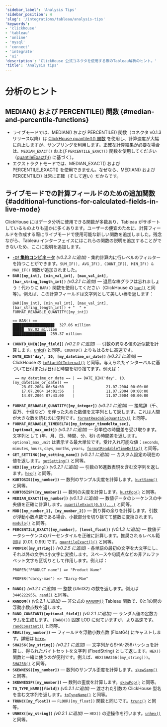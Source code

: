 ```yaml
---
'sidebar_label': 'Analysis Tips'
'sidebar_position': 4
'slug': '/integrations/tableau/analysis-tips'
'keywords':
- 'clickhouse'
- 'tableau'
- 'online'
- 'mysql'
- 'connect'
- 'integrate'
- 'ui'
'description': 'ClickHouse 公式コネクタを使用する際のTableau解析のヒント。'
'title': 'Analysis tips'
---
```





# 分析のヒント
## MEDIAN() および PERCENTILE() 関数 {#median-and-percentile-functions}
- ライブモードでは、MEDIAN() および PERCENTILE() 関数（コネクタ v0.1.3 リリース以降）は [ClickHouse quantile()() 関数](/sql-reference/aggregate-functions/reference/quantile/) を使用し、計算速度が大幅に向上しますが、サンプリングを利用します。正確な計算結果が必要な場合は、`MEDIAN_EXACT()` および `PERCENTILE_EXACT()` 関数を使用してください（[quantileExact()()](/sql-reference/aggregate-functions/reference/quantileexact/) に基づく）。
- エクストラクトモードでは、MEDIAN_EXACT() および PERCENTILE_EXACT() を使用できません。なぜなら、MEDIAN() および PERCENTILE() は常に正確（そして遅い）だからです。
## ライブモードでの計算フィールドのための追加関数 {#additional-functions-for-calculated-fields-in-live-mode}
ClickHouse にはデータ分析に使用できる関数が多数あり、Tableau がサポートしているものよりも遥かに多くあります。ユーザーの便宜のために、計算フィールドを作成する際にライブモードで使用可能な新しい関数を追加しました。残念ながら、Tableau インターフェイスにはこれらの関数の説明を追加することができないため、ここに説明を追加します。
- **[`-If` 集約コンビネータ](/sql-reference/aggregate-functions/combinators/#-if)** *(v0.2.3 に追加)* - 集約計算内に行レベルのフィルターを持つことができます。`SUM_IF(), AVG_IF(), COUNT_IF(), MIN_IF() & MAX_IF()` 関数が追加されました。
- **`BAR([my_int], [min_val_int], [max_val_int], [bar_string_length_int])`** *(v0.2.1 に追加)* — 退屈な棒グラフは忘れましょう！代わりに `BAR()` 関数を使用してください（ClickHouse の [`bar()`](/sql-reference/functions/other-functions#bar) と同等）。例えば、この計算フィールドは文字列として美しい棒を返します：
    ```text
    BAR([my_int], [min_val_int], [max_val_int], [bar_string_length_int]) + "  " + FORMAT_READABLE_QUANTITY([my_int])
    ```
    ```text
    == BAR() ==
    ██████████████████▊  327.06 million
    █████  88.02 million
    ███████████████  259.37 million
    ```
- **`COUNTD_UNIQ([my_field])`** *(v0.2.0 に追加)* — 引数の異なる値の近似数を計算します。[uniq()](/sql-reference/aggregate-functions/reference/uniq/) と同等。`COUNTD()` よりもはるかに高速です。
- **`DATE_BIN('day', 10, [my_datetime_or_date])`** *(v0.2.1 に追加)* — ClickHouse の [`toStartOfInterval()`](/sql-reference/functions/date-time-functions#tostartofinterval) と同等。与えられたインターバルに基づいて日付または日付と時間を切り捨てます。例えば：
    ```text
     == my_datetime_or_date == | == DATE_BIN('day', 10, [my_datetime_or_date]) ==
        28.07.2004 06:54:50    |              21.07.2004 00:00:00
        17.07.2004 14:01:56    |              11.07.2004 00:00:00
        14.07.2004 07:43:00    |              11.07.2004 00:00:00
    ```
- **`FORMAT_READABLE_QUANTITY([my_integer])`** *(v0.2.1 に追加)* — 接尾辞（千、百万、十億など）を伴った丸めた数値を文字列として返します。これは人間が大きな数を読むのに便利です。[`formatReadableQuantity()`](/sql-reference/functions/other-functions#formatreadablequantity) と同等。
- **`FORMAT_READABLE_TIMEDELTA([my_integer_timedelta_sec], [optional_max_unit])`** *(v0.2.1 に追加)* — 秒単位の時間差を受け取ります。文字列として (年、月、日、時間、分、秒) の時間差を返します。`optional_max_unit` は表示する最大単位です。受け入れ可能な値：`seconds`, `minutes`, `hours`, `days`, `months`, `years`。[`formatReadableTimeDelta()`](/sql-reference/functions/other-functions/#formatreadabletimedelta) と同等。
- **`GET_SETTING([my_setting_name])`** *(v0.2.1 に追加)* — カスタム設定の現在の値を返します。[`getSetting()`](/sql-reference/functions/other-functions#getsetting) と同等。
- **`HEX([my_string])`** *(v0.2.1 に追加)* — 引数の16進数表現を含む文字列を返します。[`hex()`](/sql-reference/functions/encoding-functions/#hex) と同等。
- **`KURTOSIS([my_number])`** — 数列のサンプル尖度を計算します。[`kurtSamp()`](/sql-reference/aggregate-functions/reference/kurtsamp) と同等。
- **`KURTOSISP([my_number])`** — 数列の尖度を計算します。[`kurtPop()`](/sql-reference/aggregate-functions/reference/kurtpop) と同等。
- **`MEDIAN_EXACT([my_number])`** *(v0.1.3 に追加)* — 数値データのシーケンスの中央値を正確に計算します。[`quantileExact(0.5)(...)`](/sql-reference/aggregate-functions/reference/quantileexact/#quantileexact) と同等。
- **`MOD([my_number_1], [my_number_2])`** — 割り算の余りを計算します。引数が浮動小数点数である場合、小数部分を切り捨てて整数に変換されます。[`modulo()`](/sql-reference/functions/arithmetic-functions/#modulo) と同等。
- **`PERCENTILE_EXACT([my_number], [level_float])`** *(v0.1.3 に追加)* — 数値データシーケンスのパーセンタイルを正確に計算します。推奨されるレベル範囲は [0.01, 0.99] です。[`quantileExact()()`](/sql-reference/aggregate-functions/reference/quantileexact/#quantileexact) と同等。
- **`PROPER([my_string])`** *(v0.2.5 に追加)* - 各単語の最初の文字を大文字にし、それ以外の文字は小文字に変換します。スペースや句読点などの非アルファベット文字も区切りとして作用します。例えば：
    ```text
    PROPER("PRODUCT name") => "Product Name"
    ```
    ```text
    PROPER("darcy-mae") => "Darcy-Mae"
    ```
- **`RAND()`** *(v0.2.1 に追加)* — 整数 (UInt32) の数を返します。例えば `3446222955`。[`rand()`](/sql-reference/functions/random-functions/#rand) と同等。
- **`RANDOM()`** *(v0.2.1 に追加)* — 非公式の [`RANDOM()`](https://kb.tableau.com/articles/issue/random-function-produces-inconsistent-results) Tableau 関数で、0と1の間の浮動小数点数を返します。
- **`RAND_CONSTANT([optional_field])`** *(v0.2.1 に追加)* — ランダム値の定数カラムを生成します。 `{RAND()}` 固定 LOD に似ていますが、より高速です。[`randConstant()`](/sql-reference/functions/random-functions/#randconstant) と同等。
- **`REAL([my_number])`** — フィールドを浮動小数点数 (Float64) にキャストします。詳細は [`here`](/sql-reference/data-types/decimal/#operations-and-result-type)。
- **`SHA256([my_string])`** *(v0.2.1 に追加)* — 文字列からSHA-256ハッシュを計算し、得られたバイトセットを文字列 (FixedString) として返します。`HEX()` 関数と一緒に使うのが便利です。例えば、`HEX(SHA256([my_string]))`。[`SHA256()`](/sql-reference/functions/hash-functions#sha1-sha224-sha256-sha512-sha512_256) と同等。
- **`SKEWNESS([my_number])`** — 数列のサンプル歪度を計算します。[`skewSamp()`](/sql-reference/aggregate-functions/reference/skewsamp) と同等。
- **`SKEWNESSP([my_number])`** — 数列の歪度を計算します。[`skewPop()`](/sql-reference/aggregate-functions/reference/skewpop) と同等。
- **`TO_TYPE_NAME([field])`** *(v0.2.1 に追加)* — 渡された引数の ClickHouse 型名を含む文字列を返します。[`toTypeName()`](/sql-reference/functions/other-functions#totypename) と同等。
- **`TRUNC([my_float])`** — `FLOOR([my_float])` 関数と同じです。[`trunc()`](/sql-reference/functions/rounding-functions#truncate) と同等。
- **`UNHEX([my_string])`** *(v0.2.1 に追加)* — `HEX()` の逆操作を行います。[`unhex()`](/sql-reference/functions/encoding-functions#unhex) と同等。
